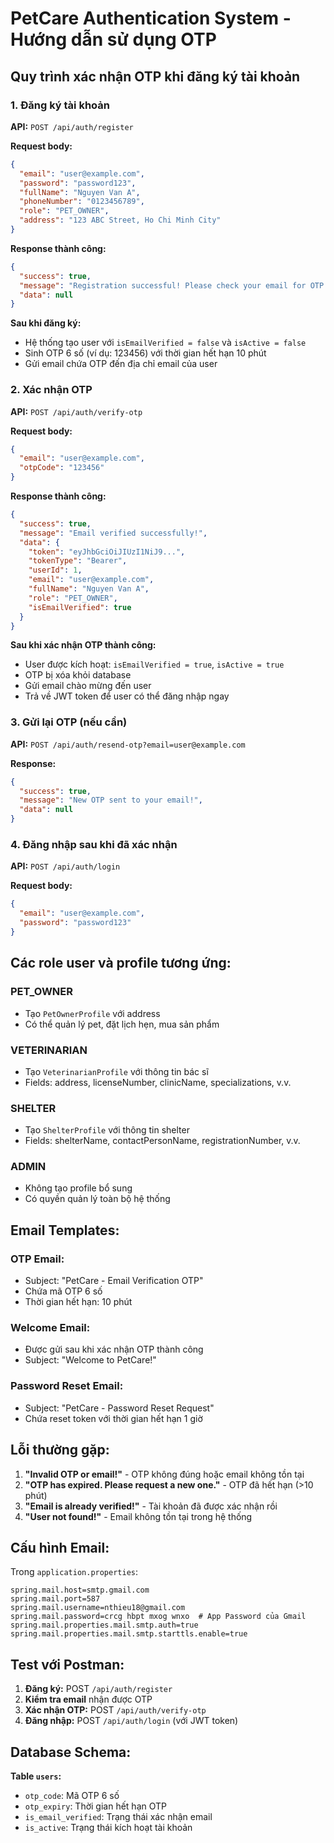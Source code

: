# PetCare Authentication System - Hướng dẫn sử dụng OTP

## Quy trình xác nhận OTP khi đăng ký tài khoản

### 1. **Đăng ký tài khoản**
**API:** `POST /api/auth/register`

**Request body:**
```json
{
  "email": "user@example.com",
  "password": "password123",
  "fullName": "Nguyen Van A",
  "phoneNumber": "0123456789",
  "role": "PET_OWNER",
  "address": "123 ABC Street, Ho Chi Minh City"
}
```

**Response thành công:**
```json
{
  "success": true,
  "message": "Registration successful! Please check your email for OTP verification.",
  "data": null
}
```

**Sau khi đăng ký:**
- Hệ thống tạo user với `isEmailVerified = false` và `isActive = false`
- Sinh OTP 6 số (ví dụ: 123456) với thời gian hết hạn 10 phút
- Gửi email chứa OTP đến địa chỉ email của user

### 2. **Xác nhận OTP**
**API:** `POST /api/auth/verify-otp`

**Request body:**
```json
{
  "email": "user@example.com",
  "otpCode": "123456"
}
```

**Response thành công:**
```json
{
  "success": true,
  "message": "Email verified successfully!",
  "data": {
    "token": "eyJhbGciOiJIUzI1NiJ9...",
    "tokenType": "Bearer",
    "userId": 1,
    "email": "user@example.com",
    "fullName": "Nguyen Van A",
    "role": "PET_OWNER",
    "isEmailVerified": true
  }
}
```

**Sau khi xác nhận OTP thành công:**
- User được kích hoạt: `isEmailVerified = true`, `isActive = true`
- OTP bị xóa khỏi database
- Gửi email chào mừng đến user
- Trả về JWT token để user có thể đăng nhập ngay

### 3. **Gửi lại OTP (nếu cần)**
**API:** `POST /api/auth/resend-otp?email=user@example.com`

**Response:**
```json
{
  "success": true,
  "message": "New OTP sent to your email!",
  "data": null
}
```

### 4. **Đăng nhập sau khi đã xác nhận**
**API:** `POST /api/auth/login`

**Request body:**
```json
{
  "email": "user@example.com",
  "password": "password123"
}
```

## Các role user và profile tương ứng:

### **PET_OWNER**
- Tạo `PetOwnerProfile` với address
- Có thể quản lý pet, đặt lịch hẹn, mua sản phẩm

### **VETERINARIAN**
- Tạo `VeterinarianProfile` với thông tin bác sĩ
- Fields: address, licenseNumber, clinicName, specializations, v.v.

### **SHELTER**
- Tạo `ShelterProfile` với thông tin shelter
- Fields: shelterName, contactPersonName, registrationNumber, v.v.

### **ADMIN**
- Không tạo profile bổ sung
- Có quyền quản lý toàn bộ hệ thống

## Email Templates:

### **OTP Email:**
- Subject: "PetCare - Email Verification OTP"
- Chứa mã OTP 6 số
- Thời gian hết hạn: 10 phút

### **Welcome Email:**
- Được gửi sau khi xác nhận OTP thành công
- Subject: "Welcome to PetCare!"

### **Password Reset Email:**
- Subject: "PetCare - Password Reset Request"
- Chứa reset token với thời gian hết hạn 1 giờ

## Lỗi thường gặp:

1. **"Invalid OTP or email!"** - OTP không đúng hoặc email không tồn tại
2. **"OTP has expired. Please request a new one."** - OTP đã hết hạn (>10 phút)
3. **"Email is already verified!"** - Tài khoản đã được xác nhận rồi
4. **"User not found!"** - Email không tồn tại trong hệ thống

## Cấu hình Email:

Trong `application.properties`:
```properties
spring.mail.host=smtp.gmail.com
spring.mail.port=587
spring.mail.username=nthieu18@gmail.com
spring.mail.password=crcg hbpt mxog wnxo  # App Password của Gmail
spring.mail.properties.mail.smtp.auth=true
spring.mail.properties.mail.smtp.starttls.enable=true
```

## Test với Postman:

1. **Đăng ký:** POST `/api/auth/register`
2. **Kiểm tra email** nhận được OTP
3. **Xác nhận OTP:** POST `/api/auth/verify-otp`
4. **Đăng nhập:** POST `/api/auth/login` (với JWT token)

## Database Schema:

**Table `users`:**
- `otp_code`: Mã OTP 6 số
- `otp_expiry`: Thời gian hết hạn OTP
- `is_email_verified`: Trạng thái xác nhận email
- `is_active`: Trạng thái kích hoạt tài khoản
